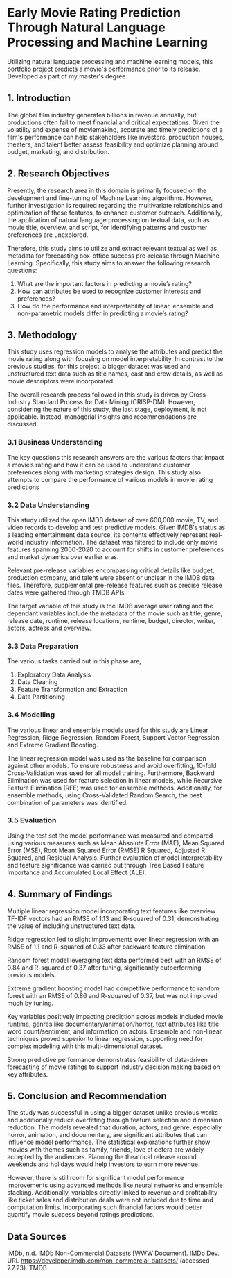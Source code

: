 # Early Movie Rating Prediction Through Natural Language Processing and Machine Learning
Utilizing natural language processing and machine learning models, this portfolio project predicts a movie's performance prior to its release. Developed as part of my master's degree.

## 1. Introduction

The global film industry generates billions in revenue annually, but productions often fail to meet financial and critical expectations. Given the volatility and expense of moviemaking, accurate and timely predictions of a film's performance can help stakeholders like investors, production houses, theaters, and talent better assess feasibility and optimize planning around budget, marketing, and distribution.

## 2. Research Objectives

Presently, the research area in this domain is primarily focused on the development and fine-tuning of Machine Learning algorithms. However, further investigation is required regarding the multivariate relationships and optimization of these features, to enhance customer outreach. Additionally, the application of natural language processing on textual data, such as movie title, overview, and script, for identifying patterns and customer preferences are unexplored.

Therefore, this study aims to utilize and extract relevant textual as well as metadata for forecasting box-office success pre-release through Machine Learning. Specifically, this study aims to answer the following research questions:
1. What are the important factors in predicting a movie’s rating?
2. How can attributes be used to recognize customer interests and preferences?
3. How do the performance and interpretability of linear, ensemble and non-parametric models differ in predicting a movie’s rating?

## 3. Methodology

This study uses regression models to analyse the attributes and predict the movie rating along with focusing on model interpretability. In contrast to the previous studies, for this project, a bigger dataset was used and unstructured text data such as title names, cast and crew details, as well as movie descriptors were incorporated.

The overall research process followed in this study is driven by Cross-Industry Standard Process for Data Mining (CRISP-DM). However, considering the nature of this study, the last stage, deployment, is not applicable. Instead, managerial insights and recommendations are discussed.

### 3.1 Business Understanding

The key questions this research answers are the various factors that impact a movie’s rating and how it can be used to understand customer preferences along with marketing strategies design. This study also attempts to compare the performance of various models in movie rating predictions

### 3.2 Data Understanding

This study utilized the open IMDB dataset of over 600,000 movie, TV, and video records to develop and test predictive models. Given IMDB's status as a leading entertainment data source, its contents effectively represent real-world industry information. The dataset was filtered to include only movie features spanning 2000-2020 to account for shifts in customer preferences and market dynamics over earlier eras.

Relevant pre-release variables encompassing critical details like budget, production company, and talent were absent or unclear in the IMDB data files. Therefore, supplemental pre-release features such as precise release dates were gathered through TMDB APIs.

The target variable of this study is the IMDB average user rating and the dependant variables include the metadata of the movie such as title, genre, release date, runtime, release locations, runtime, budget, director, writer, actors, actress and overview.


### 3.3 Data Preparation
The various tasks carried out in this phase are,
1. Exploratory Data Analysis
2. Data Cleaning
3. Feature Transformation and Extraction
4. Data Partitioning

### 3.4 Modelling

The various linear and ensemble models used for this study are Linear Regression, Ridge Regression, Random Forest, Support Vector Regression and Extreme Gradient Boosting.

The linear regression model was used as the baseline for comparison against other models. To ensure robustness and avoid overfitting, 10-fold Cross-Validation was used for all model training. Furthermore, Backward Elimination was used for feature selection in linear models, while Recursive Feature Elimination (RFE) was used for ensemble methods. Additionally, for ensemble methods, using Cross-Validated Random Search, the best combination of parameters was identified.

### 3.5 Evaluation

Using the test set the model performance was measured and compared using various measures such as Mean Absolute Error (MAE), Mean Squared Error (MSE), Root Mean Squared Error (RMSE) R Squared, Adjusted R Squared, and Residual Analysis. Further evaluation of model interpretability and feature significance was carried out through Tree Based Feature Importance and Accumulated Local Effect (ALE).

## 4. Summary of Findings
Multiple linear regression model incorporating text features like overview TF-IDF vectors had an RMSE of 1.13 and R-squared of 0.31, demonstrating the value of including unstructured text data.

Ridge regression led to slight improvements over linear regression with an RMSE of 1.1 and R-squared of 0.33 after backward feature elimination.

Random forest model leveraging text data performed best with an RMSE of 0.84 and R-squared of 0.37 after tuning, significantly outperforming previous models.

Extreme gradient boosting model had competitive performance to random forest with an RMSE of 0.86 and R-squared of 0.37, but was not improved much by tuning.

Key variables positively impacting prediction across models included movie runtime, genres like documentary/animation/horror, text attributes like title word count/sentiment, and information on actors.
Ensemble and non-linear techniques proved superior to linear regression, supporting need for complex modeling with this multi-dimensional dataset.

Strong predictive performance demonstrates feasibility of data-driven forecasting of movie ratings to support industry decision making based on key attributes.

## 5. Conclusion and Recommendation
The study was successful in using a bigger dataset unlike previous works and additionally reduce overfitting through feature selection and dimension reduction. The models revealed that duration, actors, and genre, especially horror, animation, and documentary, are significant attributes that can influence model performance. The statistical explorations further show movies with themes such as family, friends, love et cetera are widely accepted by the audiences. Planning the theatrical release around weekends and holidays would help investors to earn more revenue.

However, there is still room for significant model performance improvements using advanced methods like neural networks and ensemble stacking. Additionally, variables directly linked to revenue and profitability like ticket sales and distribution deals were not included due to time and computation limits. Incorporating such financial factors would better quantify movie success beyond ratings predictions.


## Data Sources
IMDb, n.d. IMDb Non-Commercial Datasets [WWW Document]. IMDb Dev. URL https://developer.imdb.com/non-commercial-datasets/ (accessed 7.7.23).
TMDB

